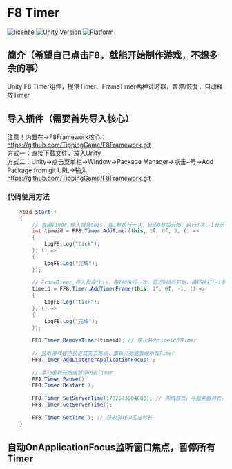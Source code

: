 # F8 Timer

[![license](http://img.shields.io/badge/license-MIT-green.svg)](https://opensource.org/licenses/MIT) 
[![Unity Version](https://img.shields.io/badge/unity-2021.3.15f1-blue)](https://unity.com) 
[![Platform](https://img.shields.io/badge/platform-Win%20%7C%20Android%20%7C%20iOS%20%7C%20Mac%20%7C%20Linux%20%7C%20WebGL-orange)]() 

## 简介（希望自己点击F8，就能开始制作游戏，不想多余的事）
Unity F8 Timer组件，提供Timer、FrameTimer两种计时器，暂停/恢复，自动释放Timer

## 导入插件（需要首先导入核心）
注意！内置在->F8Framework核心：https://github.com/TippingGame/F8Framework.git  
方式一：直接下载文件，放入Unity  
方式二：Unity->点击菜单栏->Window->Package Manager->点击+号->Add Package from git URL->输入：https://github.com/TippingGame/F8Framework.git  

### 代码使用方法
```C#
    void Start()
    {
        // 普通Timer,传入自身this，每1秒执行一次，延迟0秒后开始，执行3次(-1表示循环)
        int timeid = FF8.Timer.AddTimer(this, 1f, 0f, 3, () =>
        {
            LogF8.Log("tick");
        }, () =>
        {
            LogF8.Log("完成");
        });
        
        // FrameTimer,传入自身this，每1帧执行一次，延迟0帧后开始，循环执行(-1表示循环)
        timeid = FF8.Timer.AddTimerFrame(this, 1f, 0f, -1, () =>
        {
            LogF8.Log("tick");
        }, () =>
        {
            LogF8.Log("完成");
        });
        
        FF8.Timer.RemoveTimer(timeid); // 停止名为timeid的Timer
        
        // 监听游戏程序获得或失去焦点，重新开始或暂停所有Timer
        FF8.Timer.AddListenerApplicationFocus();
        
        // 手动重新开始或暂停所有Timer
        FF8.Timer.Pause();
        FF8.Timer.Restart();
        
        FF8.Timer.SetServerTime(1702573904000); // 网络游戏，与服务器对表，单位ms
        FF8.Timer.GetServerTime();
        
        FF8.Timer.GetTime(); // 获取游戏中的总时长
    }
```

## 自动OnApplicationFocus监听窗口焦点，暂停所有Timer
